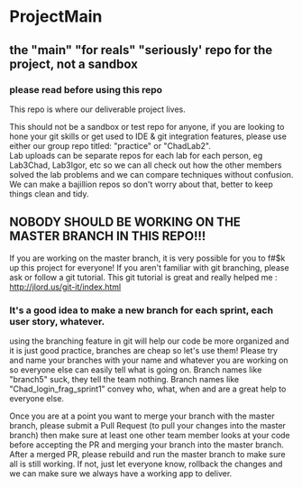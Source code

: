 # ProjectMain
## the "main" "for reals" "seriously' repo for the project, not a sandbox
### please read before using this repo

This repo is where our deliverable project lives.  

This should not be a sandbox or test repo for anyone, if you are looking to hone your git skills or get used to IDE & git integration features, please use either our group repo titled: "practice" or "ChadLab2".  
Lab uploads can be separate repos for each lab for each person, eg Lab3Chad, Lab3Igor, etc so we can all check out how the other members solved the lab problems and we can compare techniques without confusion.  We can make a bajillion repos so don't worry about that, better to keep things clean and tidy.

## NOBODY SHOULD BE WORKING ON THE MASTER BRANCH IN THIS REPO!!!

If you are working on the master branch, it is very possible for you to f#$k up this project for everyone!
If you aren't familiar with git branching, please ask or follow a git tutorial.
This git tutorial is great and really helped me : http://jlord.us/git-it/index.html

### It's a good idea to make a new branch for each sprint, each user story, whatever.

using the branching feature in git will help our code be more organized and it is just good practice, branches are cheap so let's use them!  Please try and name your branches with your name and whatever you are working on so everyone else can easily tell what is going on.  Branch names like "branch5" suck, they tell the team nothing.  Branch names like "Chad_login_frag_sprint1" convey who, what, when and are a great help to everyone else.

Once you are at a point you want to merge your branch with the master branch, please submit a Pull Request (to pull your changes into the master branch) then make sure at least one other team member looks at your code before accepting the PR and merging your branch into the master branch.  After a merged PR, please rebuild and run the master branch to make sure all is still working.  If not, just let everyone know, rollback the changes and we can make sure we always have a working app to deliver.

